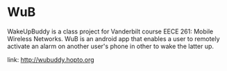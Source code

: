 WuB
===
WakeUpBuddy is a class project for Vanderbilt course EECE 261: Mobile Wireless Networks. 
WuB is an android app that enables a user to remotely activate an alarm on another user's phone in other to 
wake the latter up. 

link: http://wubuddy.hopto.org

